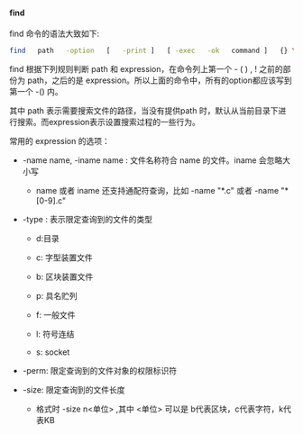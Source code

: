 #### find

find 命令的语法大致如下:

```bash
find   path   -option   [   -print ]   [ -exec   -ok   command ]   {} \;
```

find 根据下列规则判断 path 和 expression，在命令列上第一个 - ( ) , ! 之前的部份为 path，之后的是 expression。所以上面的命令中，所有的option都应该写到第一个 -() 内。<br>

其中 path 表示需要搜索文件的路径，当没有提供path 时，默认从当前目录下进行搜索。而expression表示设置搜索过程的一些行为。<br>

常用的 expression 的选项：

- -name name, -iname name : 文件名称符合 name 的文件。iname 会忽略大小写
  
  - name 或者 iname 还支持通配符查询，比如 -name "\*.c" 或者 -name "\*[0-9].c"

- -type : 表示限定查询到的文件的类型
  
  - d:目录
  
  - c: 字型装置文件
  
  - b: 区块装置文件
  
  - p: 具名贮列
  
  - f: 一般文件
  
  - l: 符号连结
  
  - s: socket

- -perm:  限定查询到的文件对象的权限标识符

- -size: 限定查询到的文件长度
  
  - 格式时 -size n\<单位\> ,其中 \<单位\> 可以是 b代表区块，c代表字符，k代表KB

